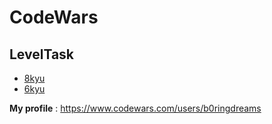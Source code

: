 # CodeWars
## **LevelTask**
   - [8kyu](https://github.com/Boringdreams/CodeWars/tree/master/8kuy)
   - [6kyu](https://github.com/Boringdreams/CodeWars/tree/master/6kuy)

  
**My profile** : https://www.codewars.com/users/b0ringdreams

